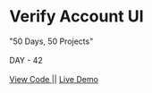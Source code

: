 # Verify Account UI
"50 Days, 50 Projects"
<br> 
<br>
DAY - 42
<br> 
<br> 
<a href="https://github.com/pushpakumari5117/verifyAccountUI"> View Code </a> 
|| 
<a href="https://pushpakumari5117.github.io/verifyAccountUI/"> Live Demo </a>
